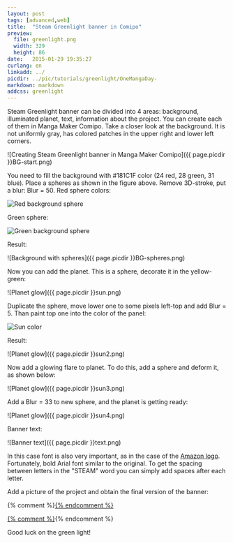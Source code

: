 ```yaml
---
layout: post
tags: [advanced,web]
title:  "Steam Greenlight banner in Comipo"
preview: 
  file: greenlight.png
  width: 329
  height: 86
date:   2015-01-29 19:35:27
curlang: en
linkadd: ../
picdir: ../pic/tutorials/greenlight/OneMangaDay-
markdown: markdown
addcss: greenlight
---
```


Steam Greenlight banner can be divided into 4 areas: background, illuminated planet, text, information about the project. You can create each of them in Manga Maker Comipo. Take a closer look at the background. It is not uniformly gray, has colored patches in the upper right and lower left corners.

![Creating Steam Greenlight banner in Manga Maker Comipo]({{ page.picdir }}BG-start.png)

You need to fill the background with #181C1F color (24 red, 28 green, 31 blue). Place a spheres as shown in the figure above. Remove  3D-stroke, put a blur: Blur = 50. Red sphere colors:

<img src="{{ page.picdir }}BG-red-sphere.png" alt="Red background sphere" class="imgshad">

Green sphere:

<img src="{{ page.picdir }}BG-green-sphere.png" alt="Green background sphere" class="imgshad">

Result:

![Background with spheres]({{ page.picdir }}BG-spheres.png)

Now you can add the planet. This is a sphere, decorate it in the yellow-green:

![Planet glow]({{ page.picdir }}sun.png)

Duplicate the sphere, move lower one to some pixels left-top and add Blur = 5. Than paint top one into the color of the panel:

<img src="{{ page.picdir }}sun-color.png" alt="Sun color" class="imgshad">

Result:

![Planet glow]({{ page.picdir }}sun2.png)

Now add a glowing flare to planet. To do this, add a sphere and deform it, as shown below:

![Planet glow]({{ page.picdir }}sun3.png)

Add a Blur = 33 to new sphere, and the planet is getting ready:

![Planet glow]({{ page.picdir }}sun4.png)

Banner text:

![Banner text]({{ page.picdir }}text.png)

In this case font is also very important, as in the case of the [Amazon logo](amazon-logo.html). Fortunately, bold Arial font similar to the original. To get the spacing between letters in the "STEAM" word you can simply add spaces after each letter.

Add a picture of the project and obtain the final version of the banner:

{% comment %}<a href="http://steamcommunity.com/sharedfiles/filedetails/?id=372656709" target="_blank">{% endcomment %}
<div class="greenLight-{% if page.curlang == "ru" %}ru{% else %}en{% endif %}" style="float: none; margin-left: auto; margin-right: auto"></div>
{% comment %}</a>{% endcomment %}

<div class="clear"></div>

Good luck on the green light!
